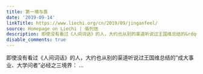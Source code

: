 ```yaml
---
title: 第一境与畏
date: '2019-09-14'
linkTitle: https://www.liechi.org/cn/2019/09/jinganfeel/
source: Homepage on Liechi | 張列弛
description: 即使没有看过《人间词话》的人，大约也从别的渠道听说过王国维总结的&rdquo;成大事业、大学问者&rdquo;必经之三境界： ...
disable_comments: true
---
```

即使没有看过《人间词话》的人，大约也从别的渠道听说过王国维总结的&rdquo;成大事业、大学问者&rdquo;必经之三境界： ...
